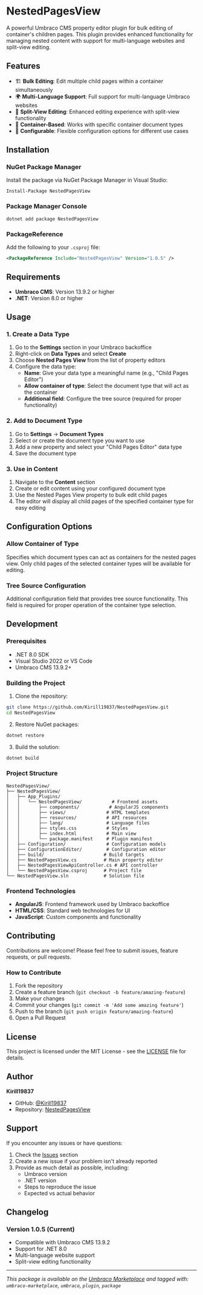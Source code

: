 # NestedPagesView

A powerful Umbraco CMS property editor plugin for bulk editing of container's children pages. This plugin provides enhanced functionality for managing nested content with support for multi-language websites and split-view editing.

## Features

- 🏗️ **Bulk Editing**: Edit multiple child pages within a container simultaneously
- 🌍 **Multi-Language Support**: Full support for multi-language Umbraco websites
- 📱 **Split-View Editing**: Enhanced editing experience with split-view functionality
- 🎯 **Container-Based**: Works with specific container document types
- 🔧 **Configurable**: Flexible configuration options for different use cases

## Installation

### NuGet Package Manager

Install the package via NuGet Package Manager in Visual Studio:

```
Install-Package NestedPagesView
```

### Package Manager Console

```
dotnet add package NestedPagesView
```

### PackageReference

Add the following to your `.csproj` file:

```xml
<PackageReference Include="NestedPagesView" Version="1.0.5" />
```

## Requirements

- **Umbraco CMS**: Version 13.9.2 or higher
- **.NET**: Version 8.0 or higher

## Usage

### 1. Create a Data Type

1. Go to the **Settings** section in your Umbraco backoffice
2. Right-click on **Data Types** and select **Create**
3. Choose **Nested Pages View** from the list of property editors
4. Configure the data type:
   - **Name**: Give your data type a meaningful name (e.g., "Child Pages Editor")
   - **Allow container of type**: Select the document type that will act as the container
   - **Additional field**: Configure the tree source (required for proper functionality)

### 2. Add to Document Type

1. Go to **Settings** → **Document Types**
2. Select or create the document type you want to use
3. Add a new property and select your "Child Pages Editor" data type
4. Save the document type

### 3. Use in Content

1. Navigate to the **Content** section
2. Create or edit content using your configured document type
3. Use the Nested Pages View property to bulk edit child pages
4. The editor will display all child pages of the specified container type for easy editing

## Configuration Options

### Allow Container of Type
Specifies which document types can act as containers for the nested pages view. Only child pages of the selected container types will be available for editing.

### Tree Source Configuration
Additional configuration field that provides tree source functionality. This field is required for proper operation of the container type selection.

## Development

### Prerequisites

- .NET 8.0 SDK
- Visual Studio 2022 or VS Code
- Umbraco CMS 13.9.2+

### Building the Project

1. Clone the repository:
```bash
git clone https://github.com/Kirill19837/NestedPagesView.git
cd NestedPagesView
```

2. Restore NuGet packages:
```bash
dotnet restore
```

3. Build the solution:
```bash
dotnet build
```

### Project Structure

```
NestedPagesView/
├── NestedPagesView/
│   ├── App_Plugins/
│   │   └── NestedPagesView/           # Frontend assets
│   │       ├── components/           # AngularJS components
│   │       ├── views/               # HTML templates
│   │       ├── resources/           # API resources
│   │       ├── lang/                # Language files
│   │       ├── styles.css           # Styles
│   │       ├── index.html           # Main view
│   │       └── package.manifest     # Plugin manifest
│   ├── Configuration/               # Configuration models
│   ├── ConfigurationEditor/         # Configuration editor
│   ├── build/                      # Build targets
│   ├── NestedPagesView.cs          # Main property editor
│   ├── NestedPagesViewApiController.cs # API controller
│   └── NestedPagesView.csproj      # Project file
└── NestedPagesView.sln             # Solution file
```

### Frontend Technologies

- **AngularJS**: Frontend framework used by Umbraco backoffice
- **HTML/CSS**: Standard web technologies for UI
- **JavaScript**: Custom components and functionality

## Contributing

Contributions are welcome! Please feel free to submit issues, feature requests, or pull requests.

### How to Contribute

1. Fork the repository
2. Create a feature branch (`git checkout -b feature/amazing-feature`)
3. Make your changes
4. Commit your changes (`git commit -m 'Add some amazing feature'`)
5. Push to the branch (`git push origin feature/amazing-feature`)
6. Open a Pull Request

## License

This project is licensed under the MIT License - see the [LICENSE](https://github.com/Kirill19837/NestedPagesView/blob/main/LICENSE) file for details.

## Author

**Kirill19837**
- GitHub: [@Kirill19837](https://github.com/Kirill19837)
- Repository: [NestedPagesView](https://github.com/Kirill19837/NestedPagesView)

## Support

If you encounter any issues or have questions:

1. Check the [Issues](https://github.com/Kirill19837/NestedPagesView/issues) section
2. Create a new issue if your problem isn't already reported
3. Provide as much detail as possible, including:
   - Umbraco version
   - .NET version
   - Steps to reproduce the issue
   - Expected vs actual behavior

## Changelog

### Version 1.0.5 (Current)
- Compatible with Umbraco CMS 13.9.2
- Support for .NET 8.0
- Multi-language website support
- Split-view editing functionality

---

*This package is available on the [Umbraco Marketplace](https://marketplace.umbraco.com/) and tagged with: `umbraco-marketplace`, `umbraco`, `plugin`, `package`*